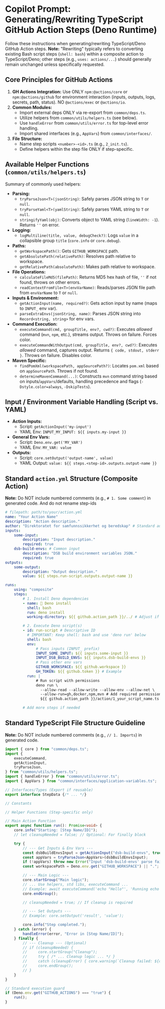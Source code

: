 # Copilot Prompt: Generating/Rewriting TypeScript GitHub Action Steps (Deno Runtime)

Follow these instructions when generating/rewriting TypeScript/Deno GitHub
Action steps. **Note:** "Rewriting" typically refers to converting existing Bash
script steps (`shell: bash`) within a composite action to TypeScript/Deno; other
steps (e.g., `uses: actions/...`) should generally remain unchanged unless
specifically requested.

## Core Principles for GitHub Actions

1. **GH Actions Integration:** Use ONLY `npm:@actions/core` or
   `npm:@actions/github` for environment interaction (inputs, outputs, logs,
   secrets, path, status). NO `@actions/exec` or `@actions/io`.
2. **Common Modules:**
   - Import external deps ONLY via re-export from `common/deps.ts`.
   - Utilize helpers from `common/utils/helpers.ts` (see below).
   - Use `handleError` from `common/utils/error.ts` for top-level error
     handling.
   - Import shared interfaces (e.g., `AppVars`) from `common/interfaces/`.
3. **File Structure:**
   - Name step scripts `<number>-<id>.ts` (e.g., `2_init.ts`).
   - Define helpers within the step file ONLY if step-specific.

## Available Helper Functions (`common/utils/helpers.ts`)

Summary of commonly used helpers:

- **Parsing:**
  - `tryParseJson<T>(jsonString)`: Safely parses JSON string to `T` or `null`.
  - `tryParseYaml<T>(yamlString)`: Safely parses YAML string to `T` or `null`.
  - `stringifyYaml(obj)`: Converts object to YAML string (`lineWidth: -1`).
    Returns `''` on error.
- **Logging:**
  - `logMultiline(title, value, debugCheck?)`: Logs `value` in a collapsible
    group `title` (`core.info` or `core.debug`).
- **Paths:**
  - `getWorkspacePath()`: Gets `GITHUB_WORKSPACE` path.
  - `getAbsolutePath(relativePath)`: Resolves path relative to workspace.
  - `getRelativePath(absolutePath)`: Makes path relative to workspace.
- **File Operations:**
  - `calculateFileMd5(filePath)`: Returns MD5 hex hash of file, `''` if not
    found, throws on other errors.
  - `readContextFromFile<T>(envVarName)`: Reads/parses JSON file path from
    `envVarName` to `T` or `null`.
- **Inputs & Environment:**
  - `getActionInput(name, required?)`: Gets action input by name (maps to
    `INPUT_` env var).
  - `parseExtraEnvs(jsonString, name)`: Parses JSON string into
    `Record<string, string>` for env vars.
- **Command Execution:**
  - `executeCommand(cmd, groupTitle, env?, cwd?)`: Executes _allowed_ command
    (`mvn`, `npm`, etc.), streams output. Throws on failure. Forces color.
  - `executeCommandWithOutput(cmd, groupTitle, env?, cwd?)`: Executes _allowed_
    command, captures output. Returns `{ code, stdout, stderr }`. Throws on
    failure. Disables color.
- **Maven Specific:**
  - `findPomXml(workspacePath, appSourcePath?)`: Locates `pom.xml` based on
    `appSourcePath`. Throws if not found.
  - `determineMavenCommand(...)`: Constructs `mvn` command string based on
    inputs/`appVars`/defaults, handling precedence and flags
    (`-Dstyle.color=always`, `-DskipTests`).

## Input / Environment Variable Handling (Script vs. YAML)

- **Action Inputs:**
  - Script: `getActionInput('my-input')`
  - YAML Env: `INPUT_MY_INPUT: ${{ inputs.my-input }}`
- **General Env Vars:**
  - Script: `Deno.env.get('MY_VAR')`
  - YAML Env: `MY_VAR: value`
- **Outputs:**
  - Script: `core.setOutput('output-name', value)`
  - YAML Output: `value: ${{ steps.<step-id>.outputs.output-name }}`

## Standard `action.yml` Structure (Composite Action)

**Note:** Do NOT include numbered comments (e.g., `# 1. Some comment`) in generated code. And do not rename step-ids

```yaml
# filepath: path/to/your/action.yml
name: "Your Action Name"
description: "Action description."
author: "Direktoratet for samfunnssikkerhet og beredskap" # Standard author
inputs:
    some-input:
        description: "Input description."
        required: true
    dsb-build-envs: # Common input
        description: "DSB build environment variables JSON."
        required: true
outputs:
    some-output:
        description: "Output description."
        value: ${{ steps.run-script.outputs.output-name }}

runs:
    using: "composite"
    steps:
        # 1. Install Deno dependencies
        - name: 🦕 Deno install
          shell: bash
          run: deno install
          working-directory: ${{ github.action_path }}/../ # Adjust if needed

        # 2. Execute Deno script(s)
        - id: run-script # Descriptive ID
          # IMPORTANT: Keep shell: bash and use 'deno run' below
          shell: bash
          env:
              # Pass inputs (INPUT_ prefix)
              INPUT_SOME_INPUT: ${{ inputs.some-input }}
              INPUT_DSB_BUILD_ENVS: ${{ inputs.dsb-build-envs }}
              # Pass other env vars
              GITHUB_WORKSPACE: ${{ github.workspace }}
              GH_TOKEN: ${{ github.token }} # Example
          run: |
              # Run script with permissions
              deno run \
                --allow-read --allow-write --allow-env --allow-net \
                --allow-run=gh,docker,npm,mvn # Add required permissions
                ${{ github.action_path }}/action/1_your_script_name.ts # Path to script

        # Add more steps if needed
```

## Standard TypeScript File Structure Guideline

**Note:** Do NOT include numbered comments (e.g., `// 1. Imports`) in generated
code.

```typescript
import { core } from "common/deps.ts";
import {
    executeCommand,
    getActionInput,
    tryParseJson,
} from "common/utils/helpers.ts";
import { handleError } from "common/utils/error.ts";
import { AppVars } from "common/interfaces/application-variables.ts";

// Interfaces/Types (Export if reusable)
export interface StepData {/* ... */}

// Constants

// Helper Functions (Step-specific only)

// Main Action Function
export async function run(): Promise<void> {
    core.info("Starting: [Step Name/ID]");
    // let cleanupNeeded = false; // Optional: For finally block

    try {
        // --- Get Inputs & Env Vars ---
        const dsbBuildEnvsInput = getActionInput("dsb-build-envs", true);
        const appVars = tryParseJson<AppVars>(dsbBuildEnvsInput);
        if (!appVars) throw new Error("Input 'dsb-build-envs' parse failed.");
        const workspacePath = Deno.env.get("GITHUB_WORKSPACE") || ".";

        // --- Main Logic ---
        core.startGroup("Main logic");
        // ... Use helpers, std libs, executeCommand ...
        // Example: await executeCommand('echo "Hello"', 'Running echo');
        core.endGroup();

        // cleanupNeeded = true; // If cleanup is required

        // --- Set Outputs ---
        // Example: core.setOutput('result', 'value');

        core.info("Step completed.");
    } catch (error) {
        handleError(error, "Error in [Step Name/ID]");
    } finally {
        // --- Cleanup --- (Optional)
        // if (cleanupNeeded) {
        //     core.startGroup("Cleanup");
        //     try { /* ... Cleanup logic ... */ }
        //     catch (cleanupError) { core.warning(`Cleanup failed: ${cleanupError}`); }
        //     core.endGroup();
        // }
    }
}

// Standard execution guard
if (Deno.env.get("GITHUB_ACTIONS") === "true") {
    run();
}
```
